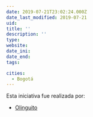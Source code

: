 ```yaml
---
date: 2019-07-21T23:02:24.000Z
date_last_modified: 2019-07-21
uid: 
title: ''
description: ''
type: 
website: 
date_ini: 
date_end: 
tags:

cities: 
  - Bogotá
---
```


Esta iniciativa fue realizada por:

- [Olinguito](/organizaciones/olinguito)
